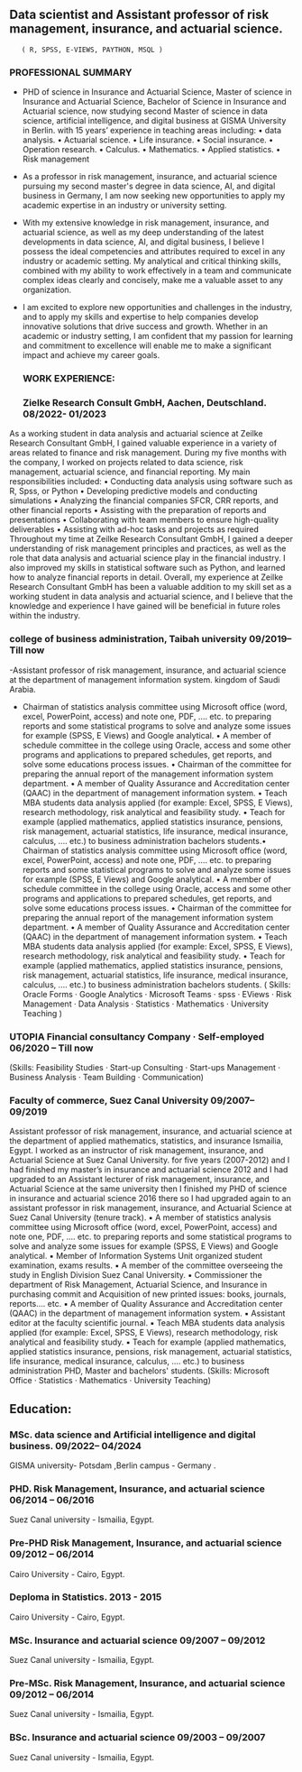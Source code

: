 ## Data scientist and Assistant professor of risk management, insurance, and actuarial science.
       ( R, SPSS, E-VIEWS, PAYTHON, MSQL )
  
  ### PROFESSIONAL SUMMARY
  
- PHD of science in Insurance and Actuarial Science, Master of science in Insurance and Actuarial Science, Bachelor of Science in Insurance and Actuarial science, now studying second Master of science in data science, artificial intelligence, and digital business at GISMA University in Berlin.
with 15 years’ experience in teaching areas including:
• data analysis.          • Actuarial science.           • Life insurance.
• Social insurance.       • Operation research.          • Calculus.
• Mathematics.	          • Applied statistics.	         • Risk management

- As a professor in risk management, insurance, and actuarial science pursuing my second master's degree in data science, AI, and digital business in Germany, I am now seeking new opportunities to apply my academic expertise in an industry or university setting.
- With my extensive knowledge in risk management, insurance, and actuarial science, as well as my deep understanding of the latest developments in data science, AI, and digital business, I believe I possess the ideal competencies and attributes required to excel in any industry or academic setting. My analytical and critical thinking skills, combined with my ability to work effectively in a team and communicate complex ideas clearly and concisely, make me a valuable asset to any organization.
- I am excited to explore new opportunities and challenges in the industry, and to apply my skills and expertise to help companies develop innovative solutions that drive success and growth. Whether in an academic or industry setting, I am confident that my passion for learning and commitment to excellence will enable me to make a significant impact and achieve my career goals.

  ### WORK EXPERIENCE:
  
  ### Zielke Research Consult GmbH, Aachen, Deutschland.         08/2022- 01/2023

As a working student in data analysis and actuarial science at Zeilke Research Consultant GmbH, I gained valuable experience in a variety of areas related to finance and risk management. During my five months with the company, I worked on projects related to data science, risk management, actuarial science, and financial reporting.
My main responsibilities included:
•	Conducting data analysis using software such as R, Spss, or Python
•	Developing predictive models and conducting simulations
•	Analyzing the financial companies SFCR, CRR reports, and other financial reports
•	Assisting with the preparation of reports and presentations
•	Collaborating with team members to ensure high-quality deliverables
•	Assisting with ad-hoc tasks and projects as required
Throughout my time at Zeilke Research Consultant GmbH, I gained a deeper understanding of risk management principles and practices, as well as the role that data analysis and actuarial science play in the financial industry. I also improved my skills in statistical software such as Python, and learned how to analyze financial reports in detail.
Overall, my experience at Zeilke Research Consultant GmbH has been a valuable addition to my skill set as a working student in data analysis and actuarial science, and I believe that the knowledge and experience I have gained will be beneficial in future roles within the industry.

 ###  college of business administration, Taibah university          09/2019– Till now

 -Assistant professor of risk management, insurance, and actuarial science at the department of management information system.
kingdom of Saudi Arabia.
 -   Chairman of statistics analysis committee using Microsoft office (word, excel, PowerPoint, access) and note one, PDF, …. etc. to preparing reports and some statistical programs to solve and analyze some issues for example (SPSS, E Views) and Google analytical.
• A member of schedule committee in the college using Oracle, access and some other programs and applications to prepared schedules, get reports, and solve some educations process issues.
• Chairman of the committee for preparing the annual report of the management information system department.
• A member of Quality Assurance and Accreditation center (QAAC) in the department of management information system. 
• Teach MBA students data analysis applied (for example: Excel, SPSS, E Views), research methodology, risk analytical and feasibility study.
• Teach for example (applied mathematics, applied statistics insurance, pensions, risk management, actuarial statistics, life insurance, medical insurance, calculus, …. etc.) to business administration bachelors students.• Chairman of statistics analysis committee using Microsoft office (word, excel, PowerPoint, access) and note one, PDF, …. etc. to preparing reports and some statistical programs to solve and analyze some issues for example (SPSS, E Views) and Google analytical. • A member of schedule committee in the college using Oracle, access and some other programs and applications to prepared schedules, get reports, and solve some educations process issues. • Chairman of the committee for preparing the annual report of the management information system department. • A member of Quality Assurance and Accreditation center (QAAC) in the department of management information system. • Teach MBA students data analysis applied (for example: Excel, SPSS, E Views), research methodology, risk analytical and feasibility study. • Teach for example (applied mathematics, applied statistics insurance, pensions, risk management, actuarial statistics, life insurance, medical insurance, calculus, …. etc.) to business administration bachelors students.
( Skills: Oracle Forms · Google Analytics · Microsoft Teams · spss · EViews · Risk Management · Data Analysis · Statistics · Mathematics · University Teaching )

### UTOPIA Financial consultancy Company · Self-employed 06/2020 – Till now

(Skills: Feasibility Studies · Start-up Consulting · Start-ups Management · Business Analysis · Team Building · Communication)

### Faculty of commerce, Suez Canal University                          09/2007– 09/2019

Assistant professor of risk management, insurance, and actuarial science at the department of applied mathematics, statistics, and insurance
Ismailia, Egypt.
I worked as an instructor of risk management, insurance, and Actuarial Science at Suez Canal University. for five years (2007-2012) and I had finished my master’s in insurance and actuarial science 2012 and I had upgraded to an Assistant lecturer of risk management, insurance, and Actuarial Science at the same university then I finished my PHD of science in insurance and actuarial science 2016 there so I had upgraded again to an assistant professor in risk management, insurance, and Actuarial Science at Suez Canal University (tenure track).
▪	A member of statistics analysis committee using Microsoft office (word, excel, PowerPoint, access) and note one, PDF, …. etc. to preparing reports and some statistical programs to solve and analyze some issues for example (SPSS, E Views) and Google analytical.
▪	Member of Information Systems Unit organized student examination, exams results.
▪	A member of the committee overseeing the study in English Division Suez Canal University.
▪	Commissioner the department of Risk Management, Actuarial Science, and Insurance in purchasing commit and Acquisition of new printed issues: books, journals, reports…. etc.
▪	A member of Quality Assurance and Accreditation center (QAAC) in the department of management information system. 
▪	Assistant editor at the faculty scientific journal.
▪	Teach MBA students data analysis applied (for example:  Excel, SPSS, E Views), research methodology, risk analytical and feasibility study.
▪	Teach for example (applied mathematics, applied statistics insurance, pensions, risk management, actuarial statistics, life insurance, medical insurance, calculus, …. etc.) to business administration PHD, Master and bachelors' students.
(Skills: Microsoft Office · Statistics · Mathematics · University Teaching)

## Education:

### MSc. data science and Artificial intelligence and digital business.  09/2022– 04/2024
GISMA university- Potsdam ,Berlin campus - Germany .

### PHD. Risk Management, Insurance, and actuarial science      06/2014 – 06/2016
Suez Canal university - Ismailia, Egypt.

### Pre-PHD Risk Management, Insurance, and actuarial science   09/2012 – 06/2014  
Cairo University - Cairo, Egypt.

### Deploma in Statistics.                             2013 - 2015
Cairo University - Cairo, Egypt.

### MSc. Insurance and actuarial science                                      09/2007 – 09/2012
Suez Canal university - Ismailia, Egypt.

### Pre-MSc. Risk Management, Insurance, and actuarial science   09/2012 – 06/2014
Suez Canal university - Ismailia, Egypt.

### BSc. Insurance and actuarial science                                      09/2003 – 09/2007
Suez Canal university - Ismailia, Egypt.


